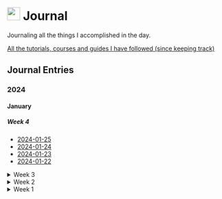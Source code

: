<h1><img src="https://emojis.slackmojis.com/emojis/images/1648075155/56583/journal.gif?1648075155" width="30"/> Journal </h1>

<p>Journaling all the things I accomplished in the day.</p>

<a href="courses-tutorials-and-guides.md">All the tutorials, courses and guides I have followed (since keeping track)</a>

<h2>Journal Entries</h2>
<h3>2024</h3>
<h4>January</h4>
<h5>Week 4</h5>
<ul>
    <li><a href="2024/01-January/Week 4/2024-01-25.md">2024-01-25</a></li>
    <li><a href="2024/01-January/Week 4/2024-01-24.md">2024-01-24</a></li>
    <li><a href="2024/01-January/Week 4/2024-01-23.md">2024-01-23</a></li>
    <li><a href="2024/01-January/Week 4/2024-01-22.md">2024-01-22</a></li>
</ul>
<details>
    <summary>Week 3</summary>
    <ul>
        <li><a href="2024/01-January/Week 3/2024-01-21.md">2024-01-21</a></li>
        <li><a href="2024/01-January/Week 3/2024-01-20.md">2024-01-20</a></li>
        <li><a href="2024/01-January/Week 3/2024-01-19.md">2024-01-19</a></li>
        <li><a href="2024/01-January/Week 3/2024-01-18.md">2024-01-18</a></li>
        <li><a href="2024/01-January/Week 3/2024-01-17.md">2024-01-17</a></li>
        <li><a href="2024/01-January/Week 3/2024-01-16.md">2024-01-16</a></li>
        <li><a href="2024/01-January/Week 3/2024-01-15.md">2024-01-15</a></li>
    </ul>
</details>
<details>
    <summary>Week 2</summary>
    <ul>
        <li><a href="2024/01-January/Week 2/2024-01-14.md">2024-01-14</a></li>
        <li><a href="2024/01-January/Week 2/2024-01-13.md">2024-01-13</a></li>
        <li><a href="2024/01-January/Week 2/2024-01-12.md">2024-01-12</a></li>
        <li><a href="2024/01-January/Week 2/2024-01-11.md">2024-01-11</a></li>
        <li><a href="2024/01-January/Week 2/2024-01-10.md">2024-01-10</a></li>
        <li><a href="2024/01-January/Week 2/2024-01-09.md">2024-01-09</a></li>
        <li><a href="2024/01-January/Week 2/2024-01-08.md">2024-01-08</a></li>
    </ul>
</details>
<details>
    <summary>Week 1</summary>
    <ul>
        <li><a href="2024/01-January/Week 1/2024-01-07.md">2024-01-07</a></li>
        <li><a href="2024/01-January/Week 1/2024-01-06.md">2024-01-06</a></li>
        <li><a href="2024/01-January/Week 1/2024-01-05.md">2024-01-05</a></li>
        <li><a href="2024/01-January/Week 1/2024-01-04.md">2024-01-04</a></li>
        <li><a href="2024/01-January/Week 1/2024-01-03.md">2024-01-03</a></li>
        <li><a href="2024/01-January/Week 1/2024-01-02.md">2024-01-02</a></li>
        <li><a href="2024/01-January/Week 1/2024-01-01.md">2024-01-01</a></li>
    </ul>
</details>
